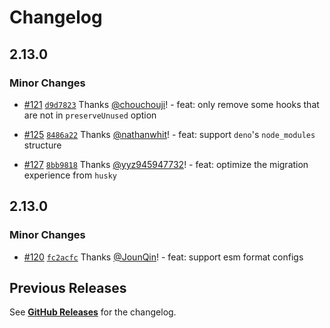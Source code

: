 # Changelog

## 2.13.0

### Minor Changes

- [#121](https://github.com/toplenboren/simple-git-hooks/pull/121) [`d9d7823`](https://github.com/toplenboren/simple-git-hooks/commit/d9d7823b8cef0a91a5aef37c2d5a9b913b61c1a0) Thanks [@chouchouji](https://github.com/chouchouji)! - feat: only remove some hooks that are not in `preserveUnused` option

- [#125](https://github.com/toplenboren/simple-git-hooks/pull/125) [`8486a22`](https://github.com/toplenboren/simple-git-hooks/commit/8486a2211340fcf14f6b534c862fb000961be115) Thanks [@nathanwhit](https://github.com/nathanwhit)! - feat: support `deno`'s `node_modules` structure

- [#127](https://github.com/toplenboren/simple-git-hooks/pull/127) [`8bb9818`](https://github.com/toplenboren/simple-git-hooks/commit/8bb9818876f11a2295ea8f80f666a5ee8e8ae13a) Thanks [@yyz945947732](https://github.com/yyz945947732)! - feat: optimize the migration experience from `husky`

## 2.13.0

### Minor Changes

- [#120](https://github.com/toplenboren/simple-git-hooks/pull/120) [`fc2acfc`](https://github.com/toplenboren/simple-git-hooks/commit/fc2acfc92830b0195e17a3fbcca4db90e3fa275b) Thanks [@JounQin](https://github.com/JounQin)! - feat: support esm format configs

## Previous Releases

See [**GitHub Releases**](https://github.com/toplenboren/simple-git-hooks/releases) for the changelog.
